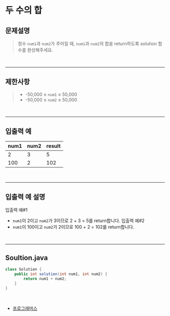 # 두 수의 합

## 문제설명
> 정수 `num1`과 `num2`가 주어질 때, `num1`과 `num2`의 합을 return하도록 solution 함수를 완성해주세요.

<br>

---

## 제한사항
> * -50,000 ≤ `num1` ≤ 50,000
> * -50,000 ≤ `num2` ≤ 50,000

<br>

---

## 입출력 예

| num1 | num2 | result |
|------|------|--------|
| 2    | 3    | 5      |
| 100  | 2    | 102    |

<br>

---

## 입출력 예 설명

입출력 예#1
* `num1`이 2이고 `num2`가 3이므로 2 + 3 = 5를 return합니다.
  입출력 예#2
* `num1`이 100이고 `num2`가 2이므로 100 + 2 = 102를 return합니다.

<br>

---

## Soultion.java

```java
class Solution {
    public int solution(int num1, int num2) {
        return num1 + num2;
    }
}
```

<br>

* [프로그래머스](https://school.programmers.co.kr/learn/courses/30/lessons/120802)
